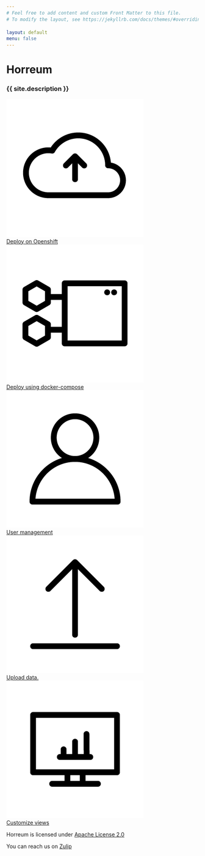 ```yaml
---
# Feel free to add content and custom Front Matter to this file.
# To modify the layout, see https://jekyllrb.com/docs/themes/#overriding-theme-defaults

layout: default
menu: false
---
```

# Horreum
<h3 id="project_description">{{ site.description }}</h3>

<div class="tasks">
    <a class="task" href="docs/operator.html">
        <div class="task_icon_box">
            <img src="assets/images/cloud_deploy.png" alt="Distributed">
        </div>
        Deploy on Openshift
    </a>
    <a class="task" href="docs/docker_compose.html">
        <div class="task_icon_box">
            <img src="assets/images/docker_compose.png" alt="Accurate">
        </div>
        Deploy using docker-compose
    </a>
</div>
<div class="tasks">
    <a class="task" href="docs/user_management.html">
        <div class="task_icon_box">
            <img src="assets/images/user.png" alt="Low-allocation">
        </div>
        User management
    </a>
    <a class="task" href="docs/upload.html">
        <div class="task_icon_box">
            <img src="assets/images/upload.png" alt="Versatile">
        </div>
        Upload data.
    </a>
    <a class="task" href="docs/customize.html">
        <div class="task_icon_box">
            <img src="assets/images/customize_views.png" alt="Low-allocation">
        </div>
        Customize views
    </a>
</div>

Horreum is licensed under [Apache License 2.0](http://www.apache.org/licenses/LICENSE-2.0)

You can reach us on [Zulip](https://hyperfoil.zulipchat.com/)
